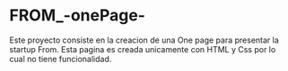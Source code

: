 # FROM_-onePage-
Este proyecto consiste en la creacion de una One page para presentar la startup From. Esta pagina es creada unicamente con HTML y Css por lo cual no tiene funcionalidad.
